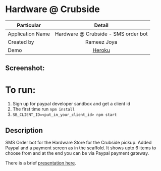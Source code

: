 # Hardware @ Crubside

| Particular       |      Detail   |
|------------------|:-------------:|
| Application Name | Hardware @ Crubside - SMS order bot |
| Created by       | Rameez Joya   |
| Demo             | [Heroku](https://hardware-curbside.herokuapp.com/) |

## Screenshot:



# To run:

1. Sign up for paypal developer sandbox and get a client id
2. The first time run `npm install`
3. `SB_CLIENT_ID=<put_in_your_client_id> npm start`

## Description

SMS Order bot for the Hardware Store for the Crubside pickup. Added Paypal and a payment screen as in the scaffold. It shows upto 6 items to choose from and at the end you can be via Paypal payment gateway.


There is a brief [presentation here]([flyer]-Hardware-at-Curbside.pdf).
